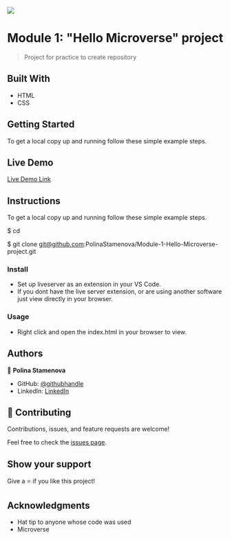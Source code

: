 ![](https://img.shields.io/badge/myapp-blueviolet)

# Module 1: "Hello Microverse" project

> Project for practice to create repository

<!-- ![screenshot](./app_screenshot.png) -->

## Built With

- HTML
- CSS

## Getting Started

To get a local copy up and running follow these simple example steps.

## Live Demo

[Live Demo Link](https://polinastamenova.github.io/Module-1-Hello-Microverse-project/)

## Instructions

To get a local copy up and running follow these simple example steps.

$ cd <folder>

$ git clone git@github.com:PolinaStamenova/Module-1-Hello-Microverse-project.git

### Install

- Set up liveserver as an extension in your VS Code.
- If you dont have the live server extension, or are using another software just view directly in your browser.

### Usage

- Right click and open the index.html in your browser to view.

## Authors

👤 **Polina Stamenova**

- GitHub: [@githubhandle](https://github.com/PolinaStamenova)
- LinkedIn: [LinkedIn](https://www.linkedin.com/in/polina-stamenova-a60766112/)

## 🤝 Contributing

Contributions, issues, and feature requests are welcome!

Feel free to check the [issues page](https://github.com/PolinaStamenova/Module-1-Hello-Microverse-project/issues).

## Show your support

Give a ⭐️ if you like this project!

## Acknowledgments

- Hat tip to anyone whose code was used
- Microverse
